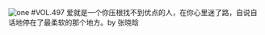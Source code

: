 ![one](http://image.wufazhuce.com/Fjr1YaWw06CXdSuqz2PBhKM4bPKx)
#VOL.497
爱就是一个你压根找不到优点的人，在你心里迷了路，自说自话地停在了最柔软的那个地方。by 张晓晗